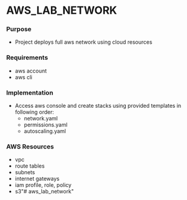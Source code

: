 # AWS_LAB_NETWORK

### Purpose
- Project deploys full aws network using cloud resources

### Requirements
- aws account
- aws cli

### Implementation
- Access aws console and create stacks using provided templates in following order:
    - network.yaml
    - permissions.yaml
    - autoscaling.yaml

### AWS Resources
- vpc
- route tables
- subnets
- internet gateways
- iam profile, role, policy
- s3"# aws_lab_network" 
